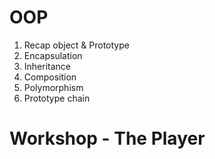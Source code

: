 # OOP

1. Recap object & Prototype
2. Encapsulation
3. Inheritance
4. Composition
5. Polymorphism
6. Prototype chain

# Workshop - The Player
